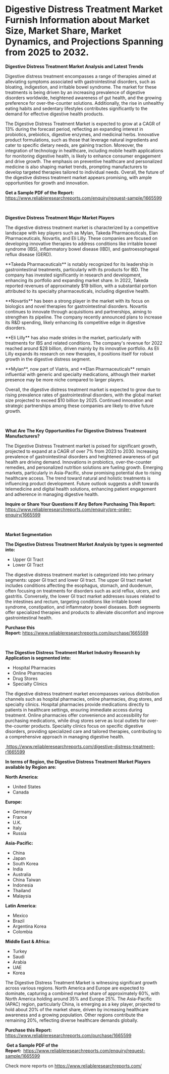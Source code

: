 <p><h1>Digestive Distress Treatment Market Furnish Information about Market Size, Market Share, Market Dynamics, and Projections Spanning from 2025 to 2032.</h1></p><p><strong>Digestive Distress Treatment Market Analysis and Latest Trends</strong></p>
<p><p>Digestive distress treatment encompasses a range of therapies aimed at alleviating symptoms associated with gastrointestinal disorders, such as bloating, indigestion, and irritable bowel syndrome. The market for these treatments is being driven by an increasing prevalence of digestive disorders worldwide, heightened awareness of gut health, and the growing preference for over-the-counter solutions. Additionally, the rise in unhealthy eating habits and sedentary lifestyles contributes significantly to the demand for effective digestive health products.</p><p>The Digestive Distress Treatment Market is expected to grow at a CAGR of 13% during the forecast period, reflecting an expanding interest in probiotics, prebiotics, digestive enzymes, and medicinal herbs. Innovative product formulations, such as those that leverage natural ingredients and cater to specific dietary needs, are gaining traction. Moreover, the integration of technology in healthcare, including mobile health applications for monitoring digestive health, is likely to enhance consumer engagement and drive growth. The emphasis on preventive healthcare and personalized medicine is also shaping market trends, prompting manufacturers to develop targeted therapies tailored to individual needs. Overall, the future of the digestive distress treatment market appears promising, with ample opportunities for growth and innovation.</p></p>
<p><strong>Get a Sample PDF of the Report:&nbsp;</strong> <a href="https://www.reliableresearchreports.com/enquiry/request-sample/1665599?utm_campaign=2464&utm_medium=2&utm_source=Github&utm_content=ia&utm_term=03032025&utm_id=digestive-distress-treatment">https://www.reliableresearchreports.com/enquiry/request-sample/1665599</a></p>
<p>&nbsp;</p>
<p><strong>Digestive Distress Treatment Major Market Players</strong></p>
<p><p>The digestive distress treatment market is characterized by a competitive landscape with key players such as Mylan, Takeda Pharmaceuticals, Elan Pharmaceuticals, Novartis, and Eli Lilly. These companies are focused on developing innovative therapies to address conditions like irritable bowel syndrome (IBS), inflammatory bowel disease (IBD), and gastroesophageal reflux disease (GERD).</p><p>**Takeda Pharmaceuticals** is notably recognized for its leadership in gastrointestinal treatments, particularly with its products for IBD. The company has invested significantly in research and development, enhancing its portfolio and expanding market share. In 2022, Takeda reported revenues of approximately $19 billion, with a substantial portion attributed to its specialty pharmaceuticals, including digestive health.</p><p>**Novartis** has been a strong player in the market with its focus on biologics and novel therapies for gastrointestinal disorders. Novartis continues to innovate through acquisitions and partnerships, aiming to strengthen its pipeline. The company recently announced plans to increase its R&D spending, likely enhancing its competitive edge in digestive disorders.</p><p>**Eli Lilly** has also made strides in the market, particularly with treatments for IBS and related conditions. The company's revenue for 2022 reached around $28 billion, driven mainly by its innovative portfolio. As Eli Lilly expands its research on new therapies, it positions itself for robust growth in the digestive distress segment.</p><p>**Mylan**, now part of Viatris, and **Elan Pharmaceuticals** remain influential with generic and specialty medications, although their market presence may be more niche compared to larger players. </p><p>Overall, the digestive distress treatment market is expected to grow due to rising prevalence rates of gastrointestinal disorders, with the global market size projected to exceed $10 billion by 2025. Continued innovation and strategic partnerships among these companies are likely to drive future growth.</p></p>
<p>&nbsp;</p>
<p><strong>What Are The Key Opportunities For Digestive Distress Treatment Manufacturers?</strong></p>
<p><p>The Digestive Distress Treatment market is poised for significant growth, projected to expand at a CAGR of over 7% from 2023 to 2030. Increasing prevalence of gastrointestinal disorders and heightened awareness of gut health are driving demand. Innovations in probiotics, over-the-counter remedies, and personalized nutrition solutions are fueling growth. Emerging markets, particularly in Asia-Pacific, show promising potential due to rising healthcare access. The trend toward natural and holistic treatments is influencing product development. Future outlook suggests a shift towards telemedicine and digital health solutions, enhancing patient engagement and adherence in managing digestive health.</p></p>
<p><strong>Inquire or Share Your Questions If Any Before Purchasing This Report:</strong> <a href="https://www.reliableresearchreports.com/enquiry/pre-order-enquiry/1665599?utm_campaign=2464&utm_medium=2&utm_source=Github&utm_content=ia&utm_term=03032025&utm_id=digestive-distress-treatment">https://www.reliableresearchreports.com/enquiry/pre-order-enquiry/1665599</a></p>
<p>&nbsp;</p>
<p><strong>Market Segmentation</strong></p>
<p><strong>The Digestive Distress Treatment Market Analysis by types is segmented into:</strong></p>
<p><ul><li>Upper GI Tract</li><li>Lower GI Tract</li></ul></p>
<p><p>The digestive distress treatment market is categorized into two primary segments: upper GI tract and lower GI tract. The upper GI tract market includes conditions affecting the esophagus, stomach, and duodenum, often focusing on treatments for disorders such as acid reflux, ulcers, and gastritis. Conversely, the lower GI tract market addresses issues related to the intestines and rectum, targeting conditions like irritable bowel syndrome, constipation, and inflammatory bowel diseases. Both segments offer specialized therapies and products to alleviate discomfort and improve gastrointestinal health.</p></p>
<p><strong>Purchase this Report:&nbsp;</strong><a href="https://www.reliableresearchreports.com/purchase/1665599?utm_campaign=2464&utm_medium=2&utm_source=Github&utm_content=ia&utm_term=03032025&utm_id=digestive-distress-treatment">https://www.reliableresearchreports.com/purchase/1665599</a></p>
<p>&nbsp;</p>
<p><strong>The Digestive Distress Treatment Market Industry Research by Application is segmented into:</strong></p>
<p><ul><li>Hospital Pharmacies</li><li>Online Pharmacies</li><li>Drug Stores</li><li>Specialty Clinics</li></ul></p>
<p><p>The digestive distress treatment market encompasses various distribution channels such as hospital pharmacies, online pharmacies, drug stores, and specialty clinics. Hospital pharmacies provide medications directly to patients in healthcare settings, ensuring immediate access during treatment. Online pharmacies offer convenience and accessibility for purchasing medications, while drug stores serve as local outlets for over-the-counter products. Specialty clinics focus on specific digestive disorders, providing specialized care and tailored therapies, contributing to a comprehensive approach in managing digestive health.</p></p>
<p><a href="https://www.reliableresearchreports.com/digestive-distress-treatment-r1665599?utm_campaign=2464&utm_medium=2&utm_source=Github&utm_content=ia&utm_term=03032025&utm_id=digestive-distress-treatment">&nbsp;https://www.reliableresearchreports.com/digestive-distress-treatment-r1665599</a></p>
<p><strong>In terms of Region, the Digestive Distress Treatment Market Players available by Region are:</strong></p>
<p>
    <p> <strong> North America: </strong>
        <ul>
            <li>United States</li>
            <li>Canada</li>
        </ul>
        </p> 
    <p> <strong> Europe: </strong>
        <ul>
            <li>Germany</li>
            <li>France</li>
            <li>U.K.</li>
            <li>Italy</li>
            <li>Russia</li>
        </ul>
        </p> 
    <p> <strong> Asia-Pacific: </strong>
        <ul>
            <li>China</li>
            <li>Japan</li>
            <li>South Korea</li>
            <li>India</li>
            <li>Australia</li>
            <li>China Taiwan</li>
            <li>Indonesia</li>
            <li>Thailand</li>
            <li>Malaysia</li>
        </ul>
        </p> 
    <p> <strong> Latin America: </strong>
        <ul>
            <li>Mexico</li>
            <li>Brazil</li>
            <li>Argentina Korea</li>
            <li>Colombia</li>
        </ul>
        </p> 
    <p> <strong> Middle East & Africa: </strong>
        <ul>
            <li>Turkey</li>
            <li>Saudi</li>
            <li>Arabia</li>
            <li>UAE</li>
            <li>Korea</li>
        </ul>
    </p>
    </p>
<p><p>The Digestive Distress Treatment Market is witnessing significant growth across various regions. North America and Europe are expected to dominate, capturing a combined market share of approximately 60%, with North America holding around 35% and Europe 25%. The Asia-Pacific (APAC) region, particularly China, is emerging as a key player, projected to hold about 20% of the market share, driven by increasing healthcare awareness and a growing population. Other regions contribute the remaining 20%, reflecting diverse healthcare demands globally.</p></p>
<p><strong>Purchase this Report: </strong><a href="https://www.reliableresearchreports.com/purchase/1665599?utm_campaign=2464&utm_medium=2&utm_source=Github&utm_content=ia&utm_term=03032025&utm_id=digestive-distress-treatment">https://www.reliableresearchreports.com/purchase/1665599</a></p>
<p>&nbsp;<strong>Get a Sample PDF of the Report:&nbsp;&nbsp;</strong><a href="https://www.reliableresearchreports.com/enquiry/request-sample/1665599?utm_campaign=2464&utm_medium=2&utm_source=Github&utm_content=ia&utm_term=03032025&utm_id=digestive-distress-treatment">https://www.reliableresearchreports.com/enquiry/request-sample/1665599</a></p>
<p><strong></strong></p>
<p>Check more reports on <a href="https://www.reliableresearchreports.com/?utm_campaign=2464&utm_medium=2&utm_source=Github&utm_content=ia&utm_term=03032025&utm_id=digestive-distress-treatment">https://www.reliableresearchreports.com/</a></p>